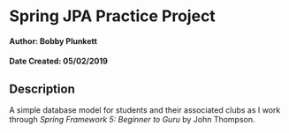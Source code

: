 # Spring JPA Practice Project
#### Author: Bobby Plunkett
#### Date Created: 05/02/2019

## Description
A simple database model for students and their associated clubs as I work through 
*Spring Framework 5: Beginner to Guru* by John Thompson.
